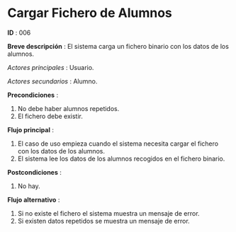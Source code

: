 # Cargar Fichero de Alumnos

**ID** : 006

**Breve descripción** : El sistema carga un fichero binario con los datos de los alumnos.

*Actores principales* : Usuario.

*Actores secundarios* : Alumno.

**Precondiciones** :
1. No debe haber alumnos repetidos.
2. El fichero debe existir.

**Flujo principal** :
1. El caso de uso empieza cuando el sistema necesita cargar el fichero con los datos de los alumnos.
2. El sistema lee los datos de los alumnos recogidos en el fichero binario.
 
**Postcondiciones** :
1. No hay.

**Flujo alternativo** :
1. Si no existe el fichero el sistema muestra un mensaje de error.
2. Si existen datos repetidos se muestra un mensaje de error.
